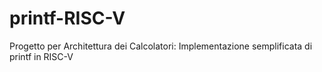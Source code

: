 # printf-RISC-V
Progetto per Architettura dei Calcolatori: Implementazione semplificata di printf in RISC-V
